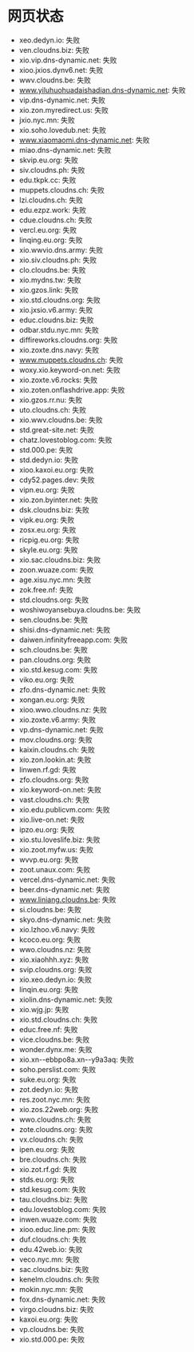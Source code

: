 # 网页状态
- xeo.dedyn.io: 失败
- ven.cloudns.biz: 失败
- xio.vip.dns-dynamic.net: 失败
- xioo.jxios.dynv6.net: 失败
- wwv.cloudns.be: 失败
- www.yiluhuohuadaishadian.dns-dynamic.net: 失败
- vip.dns-dynamic.net: 失败
- xio.zon.myredirect.us: 失败
- jxio.nyc.mn: 失败
- xio.soho.lovedub.net: 失败
- www.xiaomaomi.dns-dynamic.net: 失败
- miao.dns-dynamic.net: 失败
- skvip.eu.org: 失败
- siv.cloudns.ph: 失败
- edu.tkpk.cc: 失败
- muppets.cloudns.ch: 失败
- lzi.cloudns.ch: 失败
- edu.ezpz.work: 失败
- cdue.cloudns.ch: 失败
- vercl.eu.org: 失败
- linqing.eu.org: 失败
- xio.wwvio.dns.army: 失败
- xio.siv.cloudns.ph: 失败
- clo.cloudns.be: 失败
- xio.mydns.tw: 失败
- xio.gzos.link: 失败
- xio.std.cloudns.org: 失败
- xio.jxsio.v6.army: 失败
- educ.cloudns.biz: 失败
- odbar.stdu.nyc.mn: 失败
- diffireworks.cloudns.org: 失败
- xio.zoxte.dns.navy: 失败
- www.muppets.cloudns.ch: 失败
- woxy.xio.keyword-on.net: 失败
- xio.zoxte.v6.rocks: 失败
- xio.zoten.onflashdrive.app: 失败
- xio.gzos.rr.nu: 失败
- uto.cloudns.ch: 失败
- xio.wwv.cloudns.be: 失败
- std.great-site.net: 失败
- chatz.lovestoblog.com: 失败
- std.000.pe: 失败
- std.dedyn.io: 失败
- xioo.kaxoi.eu.org: 失败
- cdy52.pages.dev: 失败
- vipn.eu.org: 失败
- xio.zon.byinter.net: 失败
- dsk.cloudns.biz: 失败
- vipk.eu.org: 失败
- zosx.eu.org: 失败
- ricpig.eu.org: 失败
- skyle.eu.org: 失败
- xio.sac.cloudns.biz: 失败
- zoon.wuaze.com: 失败
- age.xisu.nyc.mn: 失败
- zok.free.nf: 失败
- std.cloudns.org: 失败
- woshiwoyansebuya.cloudns.be: 失败
- sen.cloudns.be: 失败
- shisi.dns-dynamic.net: 失败
- daiwen.infinityfreeapp.com: 失败
- sch.cloudns.be: 失败
- pan.cloudns.org: 失败
- xio.std.kesug.com: 失败
- viko.eu.org: 失败
- zfo.dns-dynamic.net: 失败
- xongan.eu.org: 失败
- xioo.wwo.cloudns.nz: 失败
- xio.zoxte.v6.army: 失败
- vp.dns-dynamic.net: 失败
- mov.cloudns.org: 失败
- kaixin.cloudns.ch: 失败
- xio.zon.lookin.at: 失败
- linwen.rf.gd: 失败
- zfo.cloudns.org: 失败
- xio.keyword-on.net: 失败
- vast.cloudns.ch: 失败
- xio.edu.publicvm.com: 失败
- xio.live-on.net: 失败
- ipzo.eu.org: 失败
- xio.stu.loveslife.biz: 失败
- xio.zoot.myfw.us: 失败
- wvvp.eu.org: 失败
- zoot.unaux.com: 失败
- vercel.dns-dynamic.net: 失败
- beer.dns-dynamic.net: 失败
- www.liniang.cloudns.be: 失败
- si.cloudns.be: 失败
- skyo.dns-dynamic.net: 失败
- xio.lzhoo.v6.navy: 失败
- kcoco.eu.org: 失败
- wwo.cloudns.nz: 失败
- xio.xiaohhh.xyz: 失败
- svip.cloudns.org: 失败
- xio.xeo.dedyn.io: 失败
- linqin.eu.org: 失败
- xiolin.dns-dynamic.net: 失败
- xio.wjg.jp: 失败
- xio.std.cloudns.ch: 失败
- educ.free.nf: 失败
- vice.cloudns.be: 失败
- wonder.dynx.me: 失败
- xio.xn--ebbpo8a.xn--y9a3aq: 失败
- soho.perslist.com: 失败
- suke.eu.org: 失败
- zot.dedyn.io: 失败
- res.zoot.nyc.mn: 失败
- xio.zos.22web.org: 失败
- wwo.cloudns.ch: 失败
- zote.cloudns.org: 失败
- vx.cloudns.ch: 失败
- ipen.eu.org: 失败
- bre.cloudns.ch: 失败
- xio.zot.rf.gd: 失败
- stds.eu.org: 失败
- std.kesug.com: 失败
- tau.cloudns.biz: 失败
- edu.lovestoblog.com: 失败
- inwen.wuaze.com: 失败
- xioo.educ.line.pm: 失败
- duf.cloudns.ch: 失败
- edu.42web.io: 失败
- veco.nyc.mn: 失败
- sac.cloudns.biz: 失败
- kenelm.cloudns.ch: 失败
- mokin.nyc.mn: 失败
- fox.dns-dynamic.net: 失败
- virgo.cloudns.biz: 失败
- kaxoi.eu.org: 失败
- vp.cloudns.be: 失败
- xio.std.000.pe: 失败
